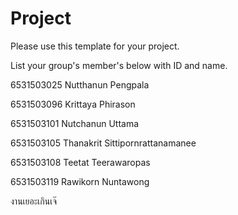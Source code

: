 Project
=============
Please use this template for your project.

List your group's member's below with ID and name.

6531503025 Nutthanun Pengpala

6531503096 Krittaya Phirason

6531503101 Nutchanun Uttama

6531503105 Thanakrit Sittipornrattanamanee

6531503108 Teetat Teerawaropas

6531503119 Rawikorn Nuntawong

งานเยอะเกินเจ๊